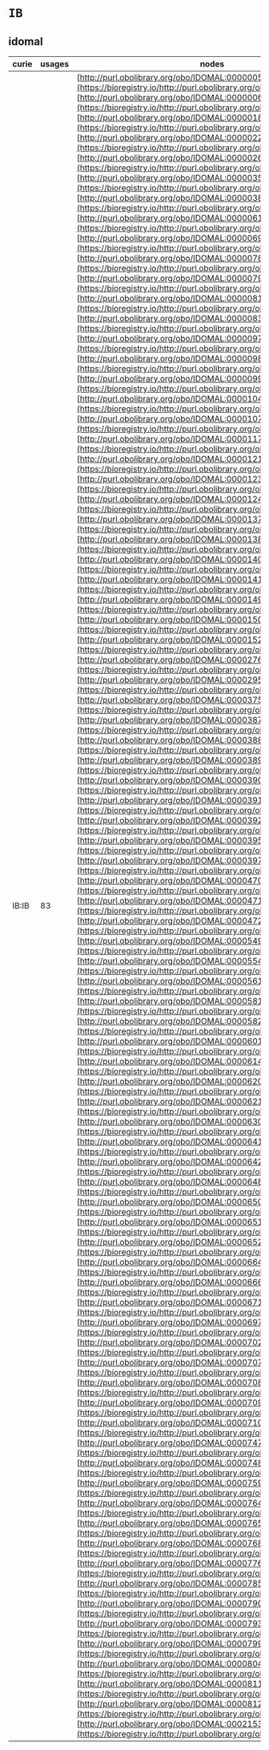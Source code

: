 # `IB`
## idomal
| curie   |   usages | nodes                                                                                                                                                                                                                                                                                                                                                                                                                                                                                                                                                                                                                                                                                                                                                                                                                                                                                                                                                                                                                                                                                                                                                                                                                                                                                                                                                                                                                                                                                                                                                                                                                                                                                                                                                                                                                                                                                                                                                                                                                                                                                                                                                                                                                                                                                                                                                                                                                                                                                                                                                                                                                                                                                                                                                                                                                                                                                                                                                                                                                                                                                                                                                                                                                                                                                                                                                                                                                                                                                                                                                                                                                                                                                                                                                                                                                                                                                                                                                                                                                                                                                                                                                                                                                                                                                                                                                                                                                                                                                                                                                                                                                                                                                                                                                                                                                                                                                                                                                                                                                                                                                                                                                                                                                                                                                                                                                                                                                                                                                                                                                                                                                                                                                                                                                                                                                                                                                                                                                                                                                                                                                                                                                                                                                                                                                                                                                                                                                                                                                                                                                                                                                                                                                                                                                                                                                                                                                                                                                                                                                                                                                                                                                                                                                                                                                                                                                                                                                                                                                                                                                                                                                                                                                                                                                                                                                                                                                                                                                                                                                                                                                                                                                                                                                                                                                                                                                                                                                                                                                                                                                                                                                                                                                                                                                                                                                                                                                                                                                                                                                                                                                                                                                                                                                                                                                                                                                                                                                                                                                                                                                                                                                                                                                                                                                                                                                                                                                                                                                                                                                                                                                                                                                                                                                                                                               |
|---------|----------|-------------------------------------------------------------------------------------------------------------------------------------------------------------------------------------------------------------------------------------------------------------------------------------------------------------------------------------------------------------------------------------------------------------------------------------------------------------------------------------------------------------------------------------------------------------------------------------------------------------------------------------------------------------------------------------------------------------------------------------------------------------------------------------------------------------------------------------------------------------------------------------------------------------------------------------------------------------------------------------------------------------------------------------------------------------------------------------------------------------------------------------------------------------------------------------------------------------------------------------------------------------------------------------------------------------------------------------------------------------------------------------------------------------------------------------------------------------------------------------------------------------------------------------------------------------------------------------------------------------------------------------------------------------------------------------------------------------------------------------------------------------------------------------------------------------------------------------------------------------------------------------------------------------------------------------------------------------------------------------------------------------------------------------------------------------------------------------------------------------------------------------------------------------------------------------------------------------------------------------------------------------------------------------------------------------------------------------------------------------------------------------------------------------------------------------------------------------------------------------------------------------------------------------------------------------------------------------------------------------------------------------------------------------------------------------------------------------------------------------------------------------------------------------------------------------------------------------------------------------------------------------------------------------------------------------------------------------------------------------------------------------------------------------------------------------------------------------------------------------------------------------------------------------------------------------------------------------------------------------------------------------------------------------------------------------------------------------------------------------------------------------------------------------------------------------------------------------------------------------------------------------------------------------------------------------------------------------------------------------------------------------------------------------------------------------------------------------------------------------------------------------------------------------------------------------------------------------------------------------------------------------------------------------------------------------------------------------------------------------------------------------------------------------------------------------------------------------------------------------------------------------------------------------------------------------------------------------------------------------------------------------------------------------------------------------------------------------------------------------------------------------------------------------------------------------------------------------------------------------------------------------------------------------------------------------------------------------------------------------------------------------------------------------------------------------------------------------------------------------------------------------------------------------------------------------------------------------------------------------------------------------------------------------------------------------------------------------------------------------------------------------------------------------------------------------------------------------------------------------------------------------------------------------------------------------------------------------------------------------------------------------------------------------------------------------------------------------------------------------------------------------------------------------------------------------------------------------------------------------------------------------------------------------------------------------------------------------------------------------------------------------------------------------------------------------------------------------------------------------------------------------------------------------------------------------------------------------------------------------------------------------------------------------------------------------------------------------------------------------------------------------------------------------------------------------------------------------------------------------------------------------------------------------------------------------------------------------------------------------------------------------------------------------------------------------------------------------------------------------------------------------------------------------------------------------------------------------------------------------------------------------------------------------------------------------------------------------------------------------------------------------------------------------------------------------------------------------------------------------------------------------------------------------------------------------------------------------------------------------------------------------------------------------------------------------------------------------------------------------------------------------------------------------------------------------------------------------------------------------------------------------------------------------------------------------------------------------------------------------------------------------------------------------------------------------------------------------------------------------------------------------------------------------------------------------------------------------------------------------------------------------------------------------------------------------------------------------------------------------------------------------------------------------------------------------------------------------------------------------------------------------------------------------------------------------------------------------------------------------------------------------------------------------------------------------------------------------------------------------------------------------------------------------------------------------------------------------------------------------------------------------------------------------------------------------------------------------------------------------------------------------------------------------------------------------------------------------------------------------------------------------------------------------------------------------------------------------------------------------------------------------------------------------------------------------------------------------------------------------------------------------------------------------------------------------------------------------------------------------------------------------------------------------------------------------------------------------------------------------------------------------------------------------------------------------------------------------------------------------------------------------------------------------------------------------------------------------------------------------------------------------------------------------------------------------------------------------------------------------------------------------------------------------------------------------------------------------------------------------------------------------------------------------------------------------------------------------------------------------------------------------------------------------------------------------------------------------------------------------------------------------------------------------------------------------------------------------------------------------------------------------------------------------------------------------------------------------------------------------------------------------------------------------------------------------------------------------------------------------------------------------------------------------------------------------------------------------------------------------------------------------------------------------------------------------------------------------------------------------------------------------------------------------|
| IB:IB   |       83 | [http://purl.obolibrary.org/obo/IDOMAL:0000005](https://bioregistry.io/http://purl.obolibrary.org/obo/IDOMAL:0000005), [http://purl.obolibrary.org/obo/IDOMAL:0000006](https://bioregistry.io/http://purl.obolibrary.org/obo/IDOMAL:0000006), [http://purl.obolibrary.org/obo/IDOMAL:0000018](https://bioregistry.io/http://purl.obolibrary.org/obo/IDOMAL:0000018), [http://purl.obolibrary.org/obo/IDOMAL:0000022](https://bioregistry.io/http://purl.obolibrary.org/obo/IDOMAL:0000022), [http://purl.obolibrary.org/obo/IDOMAL:0000026](https://bioregistry.io/http://purl.obolibrary.org/obo/IDOMAL:0000026), [http://purl.obolibrary.org/obo/IDOMAL:0000035](https://bioregistry.io/http://purl.obolibrary.org/obo/IDOMAL:0000035), [http://purl.obolibrary.org/obo/IDOMAL:0000038](https://bioregistry.io/http://purl.obolibrary.org/obo/IDOMAL:0000038), [http://purl.obolibrary.org/obo/IDOMAL:0000061](https://bioregistry.io/http://purl.obolibrary.org/obo/IDOMAL:0000061), [http://purl.obolibrary.org/obo/IDOMAL:0000069](https://bioregistry.io/http://purl.obolibrary.org/obo/IDOMAL:0000069), [http://purl.obolibrary.org/obo/IDOMAL:0000078](https://bioregistry.io/http://purl.obolibrary.org/obo/IDOMAL:0000078), [http://purl.obolibrary.org/obo/IDOMAL:0000079](https://bioregistry.io/http://purl.obolibrary.org/obo/IDOMAL:0000079), [http://purl.obolibrary.org/obo/IDOMAL:0000081](https://bioregistry.io/http://purl.obolibrary.org/obo/IDOMAL:0000081), [http://purl.obolibrary.org/obo/IDOMAL:0000083](https://bioregistry.io/http://purl.obolibrary.org/obo/IDOMAL:0000083), [http://purl.obolibrary.org/obo/IDOMAL:0000097](https://bioregistry.io/http://purl.obolibrary.org/obo/IDOMAL:0000097), [http://purl.obolibrary.org/obo/IDOMAL:0000098](https://bioregistry.io/http://purl.obolibrary.org/obo/IDOMAL:0000098), [http://purl.obolibrary.org/obo/IDOMAL:0000099](https://bioregistry.io/http://purl.obolibrary.org/obo/IDOMAL:0000099), [http://purl.obolibrary.org/obo/IDOMAL:0000104](https://bioregistry.io/http://purl.obolibrary.org/obo/IDOMAL:0000104), [http://purl.obolibrary.org/obo/IDOMAL:0000107](https://bioregistry.io/http://purl.obolibrary.org/obo/IDOMAL:0000107), [http://purl.obolibrary.org/obo/IDOMAL:0000117](https://bioregistry.io/http://purl.obolibrary.org/obo/IDOMAL:0000117), [http://purl.obolibrary.org/obo/IDOMAL:0000121](https://bioregistry.io/http://purl.obolibrary.org/obo/IDOMAL:0000121), [http://purl.obolibrary.org/obo/IDOMAL:0000123](https://bioregistry.io/http://purl.obolibrary.org/obo/IDOMAL:0000123), [http://purl.obolibrary.org/obo/IDOMAL:0000124](https://bioregistry.io/http://purl.obolibrary.org/obo/IDOMAL:0000124), [http://purl.obolibrary.org/obo/IDOMAL:0000137](https://bioregistry.io/http://purl.obolibrary.org/obo/IDOMAL:0000137), [http://purl.obolibrary.org/obo/IDOMAL:0000138](https://bioregistry.io/http://purl.obolibrary.org/obo/IDOMAL:0000138), [http://purl.obolibrary.org/obo/IDOMAL:0000140](https://bioregistry.io/http://purl.obolibrary.org/obo/IDOMAL:0000140), [http://purl.obolibrary.org/obo/IDOMAL:0000141](https://bioregistry.io/http://purl.obolibrary.org/obo/IDOMAL:0000141), [http://purl.obolibrary.org/obo/IDOMAL:0000149](https://bioregistry.io/http://purl.obolibrary.org/obo/IDOMAL:0000149), [http://purl.obolibrary.org/obo/IDOMAL:0000150](https://bioregistry.io/http://purl.obolibrary.org/obo/IDOMAL:0000150), [http://purl.obolibrary.org/obo/IDOMAL:0000152](https://bioregistry.io/http://purl.obolibrary.org/obo/IDOMAL:0000152), [http://purl.obolibrary.org/obo/IDOMAL:0000276](https://bioregistry.io/http://purl.obolibrary.org/obo/IDOMAL:0000276), [http://purl.obolibrary.org/obo/IDOMAL:0000295](https://bioregistry.io/http://purl.obolibrary.org/obo/IDOMAL:0000295), [http://purl.obolibrary.org/obo/IDOMAL:0000375](https://bioregistry.io/http://purl.obolibrary.org/obo/IDOMAL:0000375), [http://purl.obolibrary.org/obo/IDOMAL:0000387](https://bioregistry.io/http://purl.obolibrary.org/obo/IDOMAL:0000387), [http://purl.obolibrary.org/obo/IDOMAL:0000388](https://bioregistry.io/http://purl.obolibrary.org/obo/IDOMAL:0000388), [http://purl.obolibrary.org/obo/IDOMAL:0000389](https://bioregistry.io/http://purl.obolibrary.org/obo/IDOMAL:0000389), [http://purl.obolibrary.org/obo/IDOMAL:0000390](https://bioregistry.io/http://purl.obolibrary.org/obo/IDOMAL:0000390), [http://purl.obolibrary.org/obo/IDOMAL:0000391](https://bioregistry.io/http://purl.obolibrary.org/obo/IDOMAL:0000391), [http://purl.obolibrary.org/obo/IDOMAL:0000392](https://bioregistry.io/http://purl.obolibrary.org/obo/IDOMAL:0000392), [http://purl.obolibrary.org/obo/IDOMAL:0000395](https://bioregistry.io/http://purl.obolibrary.org/obo/IDOMAL:0000395), [http://purl.obolibrary.org/obo/IDOMAL:0000397](https://bioregistry.io/http://purl.obolibrary.org/obo/IDOMAL:0000397), [http://purl.obolibrary.org/obo/IDOMAL:0000470](https://bioregistry.io/http://purl.obolibrary.org/obo/IDOMAL:0000470), [http://purl.obolibrary.org/obo/IDOMAL:0000471](https://bioregistry.io/http://purl.obolibrary.org/obo/IDOMAL:0000471), [http://purl.obolibrary.org/obo/IDOMAL:0000472](https://bioregistry.io/http://purl.obolibrary.org/obo/IDOMAL:0000472), [http://purl.obolibrary.org/obo/IDOMAL:0000549](https://bioregistry.io/http://purl.obolibrary.org/obo/IDOMAL:0000549), [http://purl.obolibrary.org/obo/IDOMAL:0000554](https://bioregistry.io/http://purl.obolibrary.org/obo/IDOMAL:0000554), [http://purl.obolibrary.org/obo/IDOMAL:0000561](https://bioregistry.io/http://purl.obolibrary.org/obo/IDOMAL:0000561), [http://purl.obolibrary.org/obo/IDOMAL:0000581](https://bioregistry.io/http://purl.obolibrary.org/obo/IDOMAL:0000581), [http://purl.obolibrary.org/obo/IDOMAL:0000582](https://bioregistry.io/http://purl.obolibrary.org/obo/IDOMAL:0000582), [http://purl.obolibrary.org/obo/IDOMAL:0000601](https://bioregistry.io/http://purl.obolibrary.org/obo/IDOMAL:0000601), [http://purl.obolibrary.org/obo/IDOMAL:0000614](https://bioregistry.io/http://purl.obolibrary.org/obo/IDOMAL:0000614), [http://purl.obolibrary.org/obo/IDOMAL:0000620](https://bioregistry.io/http://purl.obolibrary.org/obo/IDOMAL:0000620), [http://purl.obolibrary.org/obo/IDOMAL:0000621](https://bioregistry.io/http://purl.obolibrary.org/obo/IDOMAL:0000621), [http://purl.obolibrary.org/obo/IDOMAL:0000630](https://bioregistry.io/http://purl.obolibrary.org/obo/IDOMAL:0000630), [http://purl.obolibrary.org/obo/IDOMAL:0000641](https://bioregistry.io/http://purl.obolibrary.org/obo/IDOMAL:0000641), [http://purl.obolibrary.org/obo/IDOMAL:0000642](https://bioregistry.io/http://purl.obolibrary.org/obo/IDOMAL:0000642), [http://purl.obolibrary.org/obo/IDOMAL:0000648](https://bioregistry.io/http://purl.obolibrary.org/obo/IDOMAL:0000648), [http://purl.obolibrary.org/obo/IDOMAL:0000650](https://bioregistry.io/http://purl.obolibrary.org/obo/IDOMAL:0000650), [http://purl.obolibrary.org/obo/IDOMAL:0000651](https://bioregistry.io/http://purl.obolibrary.org/obo/IDOMAL:0000651), [http://purl.obolibrary.org/obo/IDOMAL:0000652](https://bioregistry.io/http://purl.obolibrary.org/obo/IDOMAL:0000652), [http://purl.obolibrary.org/obo/IDOMAL:0000664](https://bioregistry.io/http://purl.obolibrary.org/obo/IDOMAL:0000664), [http://purl.obolibrary.org/obo/IDOMAL:0000666](https://bioregistry.io/http://purl.obolibrary.org/obo/IDOMAL:0000666), [http://purl.obolibrary.org/obo/IDOMAL:0000671](https://bioregistry.io/http://purl.obolibrary.org/obo/IDOMAL:0000671), [http://purl.obolibrary.org/obo/IDOMAL:0000697](https://bioregistry.io/http://purl.obolibrary.org/obo/IDOMAL:0000697), [http://purl.obolibrary.org/obo/IDOMAL:0000702](https://bioregistry.io/http://purl.obolibrary.org/obo/IDOMAL:0000702), [http://purl.obolibrary.org/obo/IDOMAL:0000707](https://bioregistry.io/http://purl.obolibrary.org/obo/IDOMAL:0000707), [http://purl.obolibrary.org/obo/IDOMAL:0000708](https://bioregistry.io/http://purl.obolibrary.org/obo/IDOMAL:0000708), [http://purl.obolibrary.org/obo/IDOMAL:0000709](https://bioregistry.io/http://purl.obolibrary.org/obo/IDOMAL:0000709), [http://purl.obolibrary.org/obo/IDOMAL:0000710](https://bioregistry.io/http://purl.obolibrary.org/obo/IDOMAL:0000710), [http://purl.obolibrary.org/obo/IDOMAL:0000747](https://bioregistry.io/http://purl.obolibrary.org/obo/IDOMAL:0000747), [http://purl.obolibrary.org/obo/IDOMAL:0000748](https://bioregistry.io/http://purl.obolibrary.org/obo/IDOMAL:0000748), [http://purl.obolibrary.org/obo/IDOMAL:0000759](https://bioregistry.io/http://purl.obolibrary.org/obo/IDOMAL:0000759), [http://purl.obolibrary.org/obo/IDOMAL:0000764](https://bioregistry.io/http://purl.obolibrary.org/obo/IDOMAL:0000764), [http://purl.obolibrary.org/obo/IDOMAL:0000765](https://bioregistry.io/http://purl.obolibrary.org/obo/IDOMAL:0000765), [http://purl.obolibrary.org/obo/IDOMAL:0000768](https://bioregistry.io/http://purl.obolibrary.org/obo/IDOMAL:0000768), [http://purl.obolibrary.org/obo/IDOMAL:0000776](https://bioregistry.io/http://purl.obolibrary.org/obo/IDOMAL:0000776), [http://purl.obolibrary.org/obo/IDOMAL:0000785](https://bioregistry.io/http://purl.obolibrary.org/obo/IDOMAL:0000785), [http://purl.obolibrary.org/obo/IDOMAL:0000790](https://bioregistry.io/http://purl.obolibrary.org/obo/IDOMAL:0000790), [http://purl.obolibrary.org/obo/IDOMAL:0000793](https://bioregistry.io/http://purl.obolibrary.org/obo/IDOMAL:0000793), [http://purl.obolibrary.org/obo/IDOMAL:0000799](https://bioregistry.io/http://purl.obolibrary.org/obo/IDOMAL:0000799), [http://purl.obolibrary.org/obo/IDOMAL:0000804](https://bioregistry.io/http://purl.obolibrary.org/obo/IDOMAL:0000804), [http://purl.obolibrary.org/obo/IDOMAL:0000811](https://bioregistry.io/http://purl.obolibrary.org/obo/IDOMAL:0000811), [http://purl.obolibrary.org/obo/IDOMAL:0000812](https://bioregistry.io/http://purl.obolibrary.org/obo/IDOMAL:0000812), [http://purl.obolibrary.org/obo/IDOMAL:0002153](https://bioregistry.io/http://purl.obolibrary.org/obo/IDOMAL:0002153) |
